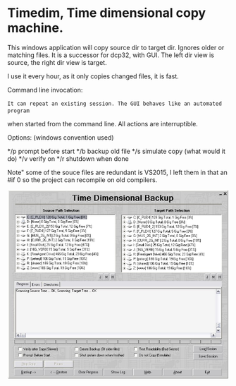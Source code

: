 # Timedim, Time dimensional copy machine.

 
   This windows application will copy source dir to target dir. Ignores older or matching files.
It is a successor for dcp32, with GUI. The left dir view is source, the right dir view is target.

  I use it every hour, as it only copies changed files, it is fast.
  
  Command line invocation:
  
    It can repeat an existing session. The GUI behaves like an automated program
when started from the command line. All actions are interruptible.

 Options:   (windows convention used)
 
   */p    prompt before start
   */b    backup old file
   */s    simulate copy (what would it do)
   */v    verify on
   */r    shutdown when done

  Note" some of the souce files are redundant is VS2015, I left them in that an
   #if 0 so the project can recompile on old compilers.
   
   ![Screen Shot](./images/main.jpg)



